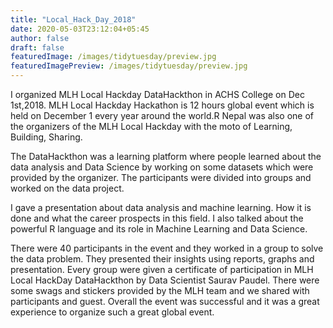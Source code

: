 ```yaml
---
title: "Local_Hack_Day_2018"
date: 2020-05-03T23:12:04+05:45
author: false
draft: false
featuredImage: /images/tidytuesday/preview.jpg
featuredImagePreview: /images/tidytuesday/preview.jpg
---
```


I organized MLH Local Hackday DataHackthon in ACHS College on Dec 1st,2018. MLH Local Hackday Hackathon is 12 hours global event which is held on December 1 every year around the world.R Nepal was also one of the organizers of the MLH Local Hackday with the moto of Learning, Building, Sharing.



The DataHackthon was a learning platform where people learned about the data analysis and Data Science by working on some datasets which were provided by the organizer. The participants were divided into groups and worked on the data project.

I gave a presentation about data analysis and machine learning. How it is done and what the career prospects in this field. I also talked about the powerful R language and its role in Machine Learning and Data Science.





There were 40 participants in the event and they worked in a group to solve the data problem. They presented their insights using reports, graphs and presentation. Every group were given a certificate of participation in MLH Local HackDay DataHackthon by Data Scientist Saurav Paudel. There were some swags and stickers provided by the MLH team and we shared with participants and guest. Overall the event was successful and it was a great experience to organize such a great global event.



